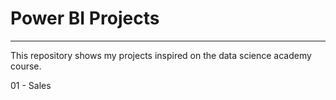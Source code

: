 # Power BI Projects 

-------

This repository shows my projects inspired on the data science academy course.

01 - Sales
